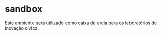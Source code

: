 # sandbox
Este ambiente será utilizado como caixa de areia para os laboratórios de inovação cívica.

